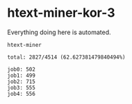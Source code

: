 # htext-miner-kor-3

Everything doing here is automated.

```
htext-miner

total: 2827/4514 (62.627381479840494%)

job0: 502
job1: 499
job2: 715
job3: 555
job4: 556
```